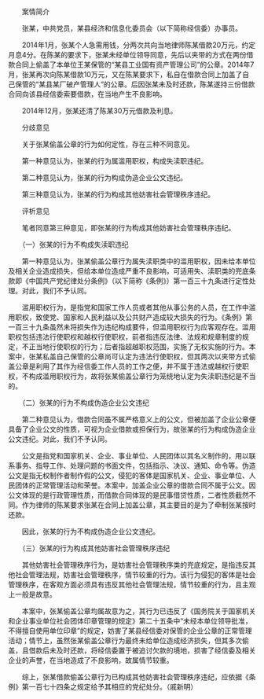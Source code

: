 　　案情简介

　　张某，中共党员，某县经济和信息化委员会（以下简称经信委）办事员。

　　2014年1月，张某个人急需用钱，分两次共向当地律师陈某借款20万元，约定月息4分。在陈某的要求下，张某未经单位领导同意，先后以夹带的方式在两份借款合同上偷盖了本单位王某保管的“某县工业国有资产管理公司”的公章。2014年7月，张某再次向陈某借款10万元，又在陈某要求下，私自在借款合同上加盖了自己保管的“某县某厂破产管理人”的公章。后因张某未及时还款，陈某遂持三份借款合同向该县经信委索要借款，在当地产生不良影响。

　　2014年12月，张某还清了陈某30万元借款及利息。

　　分歧意见

　　关于张某偷盖公章的行为如何定性，存在三种不同意见。

　　第一种意见认为，张某的行为属滥用职权，构成失渎职违纪。

　　第二种意见认为，张某的行为构成伪造企业公文违纪。

　　第三种意见认为，张某的行为构成其他妨害社会管理秩序违纪。

　　评析意见

　　笔者同意第三种意见，即张某的行为构成其他妨害社会管理秩序违纪。

　　（一）张某的行为不构成失渎职违纪

　　第一种意见认为，张某偷盖公章行为属失渎职类中的滥用职权，因未给本单位及相关企业造成损失，但给本单位造成严重不良影响，可适用失、渎职类的兜底条款即《中国共产党纪律处分条例》（以下简称《条例》）第一百三十九条进行定性处理。对此，我们不予认同。

　　滥用职权行为，是指党和国家工作人员或者其他从事公务的人员，在工作中滥用职权，致使党、国家和人民利益以及公共财产造成较大损失的行为。《条例》第一百三十九条虽然未将损失作为违纪构成要件，但滥用职权行为应客观存在。滥用职权包括违法行使职权和越权行使职权，前者指违反法律、法规和规章制度的规定，不正当地行使职权的行为；后者指超越职权范围，实施了无权实施的行为。本案中，张某私盖自己保管的公章尚可认定为违法行使职权，但其两次以夹带方式偷盖公章是利用了其作为经信委工作人员的工作之便，并不属于违法或越权行使职权，不构成滥用职权行为，故将张某偷盖公章行为笼统地认定为失渎职违纪是不当的。

　　（二）张某的行为不构成伪造企业公文违纪

　　第二种意见认为，借款合同虽不属严格意义上的公文，但被加盖了企业公章便具备了企业公文的性质，可视为企业借款或担保行为，故张某的行为构成伪造企业公文违纪。对此，我们不予认同。

　　公文是指党和国家机关、企业、事业单位、人民团体以其名义制作的，用以联系事务、指导工作、处理问题的书面文件，包括指示、决议、通知、命令等。伪造公文是指无权制作者制作假的公文，侵犯的客体是国家机关、企业、事业单位、人民团体的正常管理活动和荣誉。本案中，加盖企业公章的借款合同不属于公文。因公文体现的是行政管理性质，而借款合同体现的是民事借贷性质，二者性质截然不同。作为律师的陈某要求张某在合同上加盖公章，其主要目的是为了牵制张某按时还款。

　　因此，张某的行为不构成伪造企业公文违纪。

　　（三）张某的行为构成其他妨害社会管理秩序违纪

　　其他妨害社会管理秩序行为，是妨害社会管理秩序类的兜底规定，是指违反其他社会管理法规，妨害社会管理秩序，情节较重的行为。该行为侵犯的客体是社会管理秩序，在客观方面必须具有违反其他社会管理法规，情节较重的行为，且主观上一般是故意。

　　本案中，张某偷盖公章均属故意为之，其行为已违反了《国务院关于国家机关和企业事业单位社会团体印章管理的规定》第二十五条中“未经本单位领导批准，不得擅自使用单位印章”的规定，妨害了某县经信委对保管的企业公章的正常管理活动；情节上，虽然张某偷盖公章行为最终未给单位造成经济损失，但其多次偷盖，且借款后未及时还款，将经信委置于被追讨欠款的境地，损害了经信委及相关企业的声誉，在当地造成了不良影响，故属情节较重。

　　综上，张某借款偷盖公章行为已构成其他妨害社会管理秩序违纪，应依据《条例》第一百七十四条之规定给予其相应的党纪处分。（戚新明）